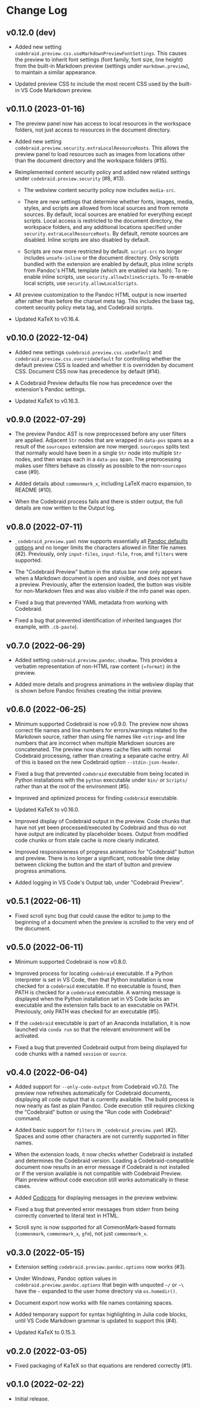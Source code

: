 # Change Log


## v0.12.0 (dev)

* Added new setting `codebraid.preview.css.useMarkdownPreviewFontSettings`.
  This causes the preview to inherit font settings (font family, font size,
  line height) from the built-in Markdown preview (settings under
  `markdown.preview`), to maintain a similar appearance.

* Updated preview CSS to include the most recent CSS used by the built-in VS
  Code Markdown preview.



## v0.11.0 (2023-01-16)

* The preview panel now has access to local resources in the workspace
  folders, not just access to resources in the document directory.

* Added new setting `codebraid.preview.security.extraLocalResourceRoots`.
  This allows the preview panel to load resources such as images from
  locations other than the document directory and the workspace folders (#15).

* Reimplemented content security policy and added new related settings under
  `codebraid.preview.security` (#8, #13).

  - The webview content security policy now includes `media-src`.

  - There are new settings that determine whether fonts, images, media,
    styles, and scripts are allowed from local sources and from remote
    sources.  By default, local sources are enabled for everything except
    scripts.  Local access is restricted to the document directory, the
    workspace folders, and any additional locations specified under
    `security.extraLocalResourceRoots`.  By default, remote sources are
    disabled.  Inline scripts are also disabled by default.

  - Scripts are now more restricted by default. `script-src` no longer
    includes `unsafe-inline` or the document directory.  Only scripts bundled
    with the extension are enabled by default, plus inline scripts from
    Pandoc's HTML template (which are enabled via hash).  To re-enable inline
    scripts, use `security.allowInlineScripts`.  To re-enable local scripts,
    use `security.allowLocalScripts`.

* All preview customization to the Pandoc HTML output is now inserted after
  rather than before the charset meta tag.  This includes the base tag,
  content security policy meta tag, and Codebraid scripts.

* Updated KaTeX to v0.16.4.



## v0.10.0 (2022-12-04)

* Added new settings `codebraid.preview.css.useDefault` and
  `codebraid.preview.css.overrideDefault` for controlling whether the default
  preview CSS is loaded and whether it is overridden by document CSS.
  Document CSS now has precedence by default (#14).

* A Codebraid Preview defaults file now has precedence over the extension's
  Pandoc settings.

* Updated KaTeX to v0.16.3.



## v0.9.0 (2022-07-29)

* The preview Pandoc AST is now preprocessed before any user filters are
  applied.  Adjacent `Str` nodes that are wrapped in `data-pos` spans as a
  result of the `sourcepos` extension are now merged.  `sourcepos` splits text
  that normally would have been in a single `Str` node into multiple `Str`
  nodes, and then wraps each in a `data-pos` span.  The preprocessing makes
  user filters behave as closely as possible to the non-`sourcepos` case (#9).

* Added details about `commonmark_x`, including LaTeX macro expansion, to
  README (#10).

* When the Codebraid process fails and there is stderr output, the full
  details are now written to the Output log.



## v0.8.0 (2022-07-11)

* `_codebraid_preview.yaml` now supports essentially all
  [Pandoc defaults options](https://pandoc.org/MANUAL.html#defaults-files)
  and no longer limits the characters allowed in filter file names (#2).
  Previously, only `input-files`, `input-file`, `from`, and `filters` were
  supported.

* The "Codebraid Preview" button in the status bar now only appears when a
  Markdown document is open and visible, and does not yet have a preview.
  Previously, after the extension loaded, the button was visible for
  non-Markdown files and was also visible if the info panel was open.

* Fixed a bug that prevented YAML metadata from working with Codebraid.

* Fixed a bug that prevented identification of inherited languages (for
  example, with `.cb-paste`).



## v0.7.0 (2022-06-29)

* Added setting `codebraid.preview.pandoc.showRaw`.  This provides a verbatim
  representation of non-HTML raw content `{=format}` in the preview.

* Added more details and progress animations in the webview display that is
  shown before Pandoc finishes creating the initial preview.



## v0.6.0 (2022-06-25)

* Minimum supported Codebraid is now v0.9.0.  The preview now shows correct
  file names and line numbers for errors/warnings related to the Markdown
  source, rather than using file names like `<string>` and line numbers that
  are incorrect when multiple Markdown sources are concatenated.  The preview
  now shares cache files with normal Codebraid processing, rather than
  creating a separate cache entry.  All of this is based on the new Codebraid
  option `--stdin-json-header`.

* Fixed a bug that prevented `codebraid` executable from being located in
  Python installations with the `python` executable under `bin/` or `Scripts/`
  rather than at the root of the environment (#5).

* Improved and optimized process for finding `codebraid` executable.

* Updated KaTeX to v0.16.0.

* Improved display of Codebraid output in the preview.  Code chunks that have
  not yet been processed/executed by Codebraid and thus do not have output are
  indicated by placeholder boxes.  Output from modified code chunks or from
  stale cache is more clearly indicated.

* Improved responsiveness of progress animations for "Codebraid" button and
  preview.  There is no longer a significant, noticeable time delay between
  clicking the button and the start of button and preview progress animations.

* Added logging in VS Code's Output tab, under "Codebraid Preview".



## v0.5.1 (2022-06-11)

* Fixed scroll sync bug that could cause the editor to jump to the beginning
  of a document when the preview is scrolled to the very end of the
  document.



## v0.5.0 (2022-06-11)

* Minimum supported Codebraid is now v0.8.0.

* Improved process for locating `codebraid` executable.  If a Python
  interpreter is set in VS Code, then that Python installation is now checked
  for a `codebraid` executable.  If no executable is found, then PATH is
  checked for a `codebraid` executable.  A warning message is displayed when
  the Python installation set in VS Code lacks an executable and the extension
  falls back to an executable on PATH.  Previously, only PATH was checked
  for an executable (#5).

* If the `codebraid` executable is part of an Anaconda installation, it is now
  launched via `conda run` so that the relevant environment will be activated.

* Fixed a bug that prevented Codebraid output from being displayed for code
  chunks with a named `session` or `source`.



## v0.4.0 (2022-06-04)

* Added support for `--only-code-output` from Codebraid v0.7.0.  The preview
  now refreshes automatically for Codebraid documents, displaying all code
  output that is currently available.  The build process is now nearly as fast
  as plain Pandoc.  Code execution still requires clicking the "Codebraid"
  button or using the "Run code with Codebraid" command.

* Added basic support for `filters` in `_codebraid_preview.yaml` (#2).  Spaces
  and some other characters are not currently supported in filter names.

* When the extension loads, it now checks whether Codebraid is installed and
  determines the Codebraid version.  Loading a Codebraid-compatible document
  now results in an error message if Codebraid is not installed or if the
  version available is not compatible with Codebraid Preview.  Plain preview
  without code execution still works automatically in these cases.

* Added [Codicons](https://github.com/microsoft/vscode-codicons) for
  displaying messages in the preview webview.

* Fixed a bug that prevented error messages from stderr from being correctly
  converted to literal text in HTML.

* Scroll sync is now supported for all CommonMark-based formats (`commonmark`,
  `commonmark_x`, `gfm`), not just `commonmark_x`.



## v0.3.0 (2022-05-15)

* Extension setting `codebraid.preview.pandoc.options` now works (#3).

* Under Windows, Pandoc option values in `codebraid.preview.pandoc.options`
  that begin with unquoted `~/` or `~\` have the `~` expanded to the user home
  directory via `os.homedir()`.

* Document export now works with file names containing spaces.

* Added temporary support for syntax highlighting in Julia code blocks, until
  VS Code Markdown grammar is updated to support this (#4).

* Updated KaTeX to 0.15.3.



## v0.2.0 (2022-03-05)

* Fixed packaging of KaTeX so that equations are rendered correctly (#1).



## v0.1.0 (2022-02-22)

* Initial release.
